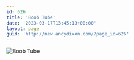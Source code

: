 ```yaml
---
id: 626
title: 'Boob Tube'
date: '2023-03-17T13:45:13+00:00'
layout: page
guid: 'http://new.andydixon.com/?page_id=626'
---
```


![Boob Tube](https://i0.wp.com/assets.g8x2.ldn.idrivee2-23.com/posters/Boob%20Tube%2001.jpg?w=1200&ssl=1 "Boob Tube")